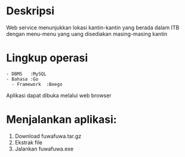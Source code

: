 # Deskripsi
Web service menunjukkan lokasi kantin-kantin yang berada dalam ITB dengan menu-menu yang uang disediakan masing-masing kantin

# Lingkup operasi
```
- DBMS   :MySQL
- Bahasa :Go
  - Framework  :Beego
```
Aplikasi dapat dibuka melalui web browser

# Menjalankan aplikasi:
1. Download fuwafuwa.tar.gz
2. Ekstrak file
3. Jalankan fuwafuwa.exe

